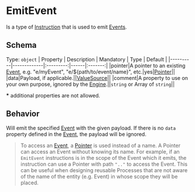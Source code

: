 # EmitEvent
Is a type of [Instruction] that is used to emit [Events][Event].

## Schema

Type: `object`
| Property | Description | Mandatory | Type | Default |
|----------|-------------|:---------:|------|:-------:|
|pointer|A pointer to an existing [Event], e.g. "e/myEvent", "e/${path/to/event/name}", etc.|yes|[Pointer]||
|data|Payload, if applicable.||[ValueSource]||
|comment|A property to use on your own purpose, ignored by the [Engine].||`string` or Array of `string`||

**\*** additional properties are not allowed.

## Behavior
Will emit the specified [Event] with the given payload. If there is no `data` property defined in the [Event], the payload will be ignored.

>  To access an [Event], a [Pointer] is used instead of a name. A Pointer can access an Event without knowing its name. For example, if an `EmitEvent` instructions is in the scope of the Event which it emits, the instruction can use a Pointer with path `".."` to access the Event. This can be useful when designing reusable Processes that are not aware of the name of the entity (e.g. Event) in whose scope they will be placed.

[Engine]: ../Definitions.md#virtual-thing-engine-and-engine

[Instruction]: Instruction.md
[Event]: ../main_components/Event.md

[Pointer]: ../helper_components/Pointer.md
[ValueSource]: ../helper_components/ValueSource.md
